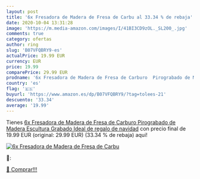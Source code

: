 ```yaml
---
layout: post
title: '6x Fresadora de Madera de Fresa de Carbu al 33.34 % de rebaja'
date: 2020-10-04 13:31:28
image: 'https://m.media-amazon.com/images/I/41BI3CD9zOL._SL200_.jpg'
comments: true
category: ofertas
author: ring
slug: 'B07VFQBRY9-es'
actualPrice: 19.99 EUR
currency: EUR
price: 19.99
comparePrice: 29.99 EUR
prodname: '6x Fresadora de Madera de Fresa de Carburo  Pirograbado de Madera  Escultura Grabado Ideal de regalo de navidad'
country: 'es'
flag: '🇪🇸'
buyurl: 'https://www.amazon.es/dp/B07VFQBRY9/?tag=tolees-21'
descuento: '33.34'
average: '19.99'
---
```


Tienes [6x Fresadora de Madera de Fresa de Carburo  Pirograbado de Madera  Escultura Grabado Ideal de regalo de navidad](https://www.amazon.es/dp/B07VFQBRY9/?tag=tolees-21) con precio final de  19.99 EUR (original: 29.99 EUR) (33.34 %  de rebaja) aqui!

[![6x Fresadora de Madera de Fresa de Carbu](https://m.media-amazon.com/images/I/41BI3CD9zOL._SL200_.jpg)](https://www.amazon.es/dp/B07VFQBRY9/?tag=tolees-21)

🔎:


[🛒 Comprar!!!](https://www.amazon.es/dp/B07VFQBRY9/?tag=tolees-21)
